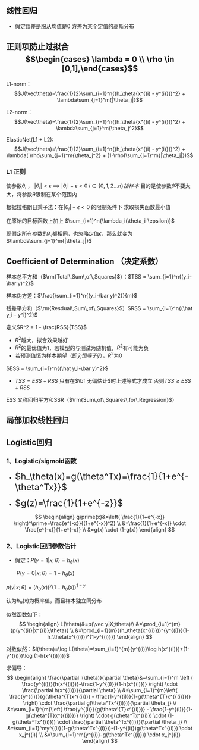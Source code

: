 ##  线性回归

- 假定误差是服从均值是0 方差为某个定值的高斯分布

## 正则项防止过拟合   $$\begin{cases} \lambda = 0 \\ \rho \in [0,1],\end{cases}$$

L1-norm：$$J(\vec\theta)=\frac{1}{2}\sum_{i=1}^n{(h_\theta{x^{(i) - y^(i)}})^2} + \lambda\sum_{j=1}^m{|\theta_j|}$$

L2-norm：$$J(\vec\theta)=\frac{1}{2}\sum_{i=1}^n{(h_\theta{x^{(i) - y^(i)}})^2} + \lambda\sum_{j=1}^m{\theta_j^2}$$

ElasticNet(L1 + L2):$$J(\vec\theta)=\frac{1}{2}\sum_{i=1}^n{(h_\theta{x^{(i) - y^(i)}})^2} + \lambda( \rho\sum_{j=1}^m{\theta_j^2} + (1-\rho)\sum_{j=1}^m{|\theta_j|})$$

### L1 正则

使参数$\theta_i$ ， $|\theta_i| < \epsilon$  $\implies$ $|\theta_i| - \epsilon < 0$  $i \in \{0,1,2\ldots n\}指样本$ $\text{目的是使参数$\theta$不要太大，将参数$\theta$限制在某个范围内}$

根据拉格朗日乘子法：在$|\theta_i| - \epsilon < 0$  的限制条件下 求取损失函数最小值

在原始的目标函数上加上 $\sum_{i=1}^n{\lambda_i(\theta_i-\epsilon)}$

现假定所有参数的$\lambda_i$都相同，也忽略定值$\epsilon$，那么就变为 $\lambda\sum_{j=1}^m{|\theta_j|}$

## Coefficient of Determination （决定系数）

样本总平方和（$\rm{Total\,Sum\,of\,Squares}$）：$TSS = \sum_{i=1}^n{(y_i-\bar y)^2}$

样本伪方差：$\frac{\sum_{i=1}^n{(y_i-\bar y)^2}}{m}$

残差平方和（$\rm{Resdual\,Sum\,of\,Squares}$）$RSS = \sum_{i=1}^n{(\hat y_i - y^i)^2}$

定义$R^2 = 1 - \frac{RSS}{TSS}$

- $R^2$越大，拟合效果越好
- $R^2$的最优值为1，若模型的与测试为随机值，$R^2$有可能为负
- 若预测值恒为样本期望（即$\hat y_i 恒等于 \bar y$），$R^2$为0

$ESS = \sum_{i=1}^n{(\hat y_i-\bar y)^2}$

- $TSS = ESS + RSS$   只有在$\bf 无偏估计$时上述等式才成立 否则$TSS \geq ESS + RSS$

ESS 又称回归平方和SSR（$\rm{Sum\,of\,Squares\,for\,Regression}$）



## 局部加权线性回归

## Logistic回归

### 1、Logistic/sigmoid函数

- <font size=5>$h_\theta(x)=g(\theta^Tx)=\frac{1}{1+e^{-\theta^Tx}}$</font>

- <font size=5>$g(z)=\frac{1}{1+e^{-z}}$ </font>

$$
\begin{align}
g\prime(x)&=\left( \frac{1}{1+e^{-x}} \right)^\prime=\frac{e^{-x}}{(1+e^{-x})^2} \\
&=\frac{1}{1+e^{-x}} \cdot \frac{e^{-x}}{1+e^{-x}} \\
&=g(x) \cdot (1-g(x))
\end{align}
$$

### 2、Logistic回归参数估计

- 假定：$P(y=1|x;\theta)=h_\theta(x)$  

  ​           $P(y=0|x;\theta)=1-h_\theta(x)$  

$p(y|x;\theta)=(h_\theta(x))^y(1-h_\theta(x))^{1-y}$

认为$h_\theta(x)$为概率值，而且样本独立同分布

似然函数如下：
$$
\begin{align}
L(\theta)&=p(\vec y|X;\theta)\\
&=\prod_{i=1}^{m}{p(y^{(i)}|x^{(i)};\theta)} \\ 
&=\prod_{i=1}{m}{(h_\theta(x^{(i)}))^{y^{(i)}}(1-h_\theta(x^{(i)}))^{1-y^{(i)}}}
\end{align}
$$


对数似然：$l(\theta)=\log L(\theta)=\sum_{i=1}^{m}{y^{(i)}\log h(x^{(i)})+(1-y^{(i)})\log (1-h(x^{(i)}))}$

求偏导：
$$
\begin{align}
\frac{\partial l(\theta)}{\partial \theta}&=\sum_{i=1}^m \left ( \frac{y^{(i)}}{h(x^{(i)})}-\frac{1-y^{(i)}}{1-h(x^{(i)})} \right) \cdot \frac{\partial h(x^{(i)})}{\partial \theta} \\
&=\sum_{i=1}^{m}\left( \frac{y^{(i)}}{g(\theta^{T}x^{(i)})} - \frac{1-y^{(i)}}{1-g(\theta^{T}x^{{(i)}})} \right) \cdot \frac{\partial g(\theta^Tx^{(i)})}{\partial \theta_j} \\
&=\sum_{i=1}^{m}\left( \frac{y^{(i)}}{g(\theta^{T}x^{(i)})} - \frac{1-y^{(i)}}{1-g(\theta^{T}x^{{(i)}})} \right) \cdot g(\theta^Tx^{(i)}) \cdot (1-g(\theta^Tx^{(i)})) \cdot \frac{\partial \theta^Tx^{(i)}}{\partial \theta_j} \\
&=\sum_{i=1}^my^{(i)}(1-g(\theta^Tx^{(i)}))-(1-y^{(i)})g(\theta^Tx^{(i)}) \cdot x_j^{(i)} \\
&=\sum_{i=1}^m(y^{(i)}-g(\theta^Tx^{(i)})) \cdot x_j^{(i)} 
\end{align}
$$
